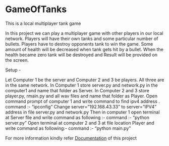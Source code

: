 # GameOfTanks
This is a local multiplayer tank game

In this project we can play a multiplayer game with other players in our local network. Players will have their own tanks and some particular number of bullets. Players have to destroy opponents tank to win the game. Some amount of health will be decreased when tank gets hit by a bullet. When the health became  zero tank will be destroyed and Result will be  provided on the screen.


Setup -

Let Computer 1 be the server and Computer 2 and 3 be players. All three are in the same network.
In Computer 1 store server.py  and network.py  in the computer1 and name that folder as Server.
In Computer 2 and 3 store player.py,  rmain.py and all wav files  and name that folder as Player.
Open command prompt of computer 1 and write command to find ipv4 address .
             command :- “ipconfig”
Change  server=”192.168.43.33” to server=”IPV4” address   in file server.py and network.py
Then in computer 1 open terminal at Server file and write command as following :-
	command :- “python server.py”
Open  terminal at computer 2 and 3 at file location Player and write command as following:-
	command :- “python main.py”

For more information kindly refer <a href="https://github.com/Prithviraj2511/GameOfTanks/blob/master/Game%20of%20Tanks.docx">Documentation</a> of this project
